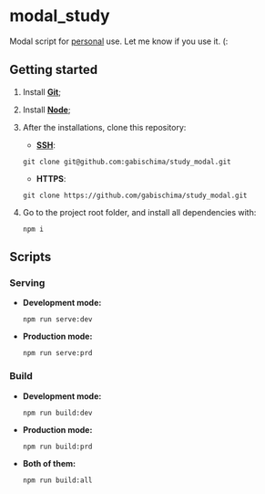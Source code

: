 # modal_study
Modal script for [personal](https://gabischima.github.io/) use. Let me know if you use it. (:

## Getting started

1. Install [**Git**](https://www.git-scm.com);

2. Install [**Node**](https://nodejs.org/en/);

3. After the installations, clone this repository:
   - **[SSH](https://help.github.com/articles/connecting-to-github-with-ssh/)**:
   ```
   git clone git@github.com:gabischima/study_modal.git
   ```

   - **HTTPS**:
   ```
   git clone https://github.com/gabischima/study_modal.git
   ```

4. Go to the project root folder, and install all dependencies with:
   ```
   npm i
   ```

## Scripts

### Serving

- **Development mode:**
  ```
  npm run serve:dev
  ```

- **Production mode:**
  ```
  npm run serve:prd
  ```

### Build

- **Development mode:**
  ```
  npm run build:dev
  ```

- **Production mode:**
  ```
  npm run build:prd
  ```

- **Both of them:**
  ```
  npm run build:all
  ```
  